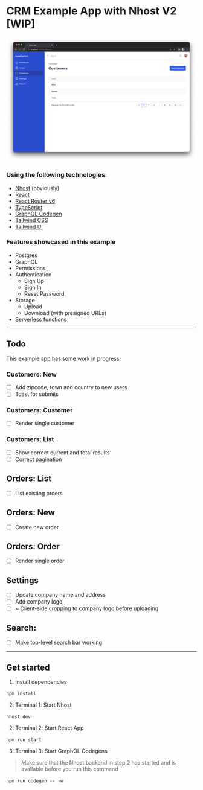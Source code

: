 # CRM Example App with Nhost V2 [WIP]

![Customers](assets/customers.png)

### Using the following technologies:

- [Nhost](https://nhost.io) (obviously)
- [React](https://reactjs.org/)
- [React Router v6](https://reactrouter.com/docs/en/v6)
- [TypeScript](https://www.typescriptlang.org/)
- [GraphQL Codegen](https://www.graphql-code-generator.com/)
- [Tailwind CSS](https://tailwindcss.com/)
- [Tailwind UI](https://tailwindui.com/)

### Features showcased in this example

- Postgres
- GraphQL
- Permissions
- Authentication
  - Sign Up
  - Sign In
  - Reset Password
- Storage
  - Upload
  - Download (with presigned URLs)
- Serverless functions

---

## Todo

This example app has some work in progress:

### Customers: New

- [ ] Add zipcode, town and country to new users
- [ ] Toast for submits

### Customers: Customer

- [ ] Render single customer

### Customers: List

- [ ] Show correct current and total results
- [ ] Correct pagination

## Orders: List

- [ ] List existing orders

## Orders: New

- [ ] Create new order

## Orders: Order

- [ ] Render single order

## Settings

- [ ] Update company name and address
- [ ] Add company logo
- [ ] ~ Client-side cropping to company logo before uploading

## Search:

- [ ] Make top-level search bar working

---

## Get started

1. Install dependencies

```
npm install
```

2. Terminal 1: Start Nhost

```
nhost dev
```

2. Terminal 2: Start React App

```
npm run start
```

3. Terminal 3: Start GraphQL Codegens

> Make sure that the Nhost backend in step 2 has started and is available before you run this command

```
npm run codegen -- -w
```
